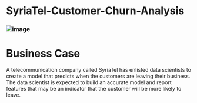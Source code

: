 # SyriaTel-Customer-Churn-Analysis
### ![image](https://github.com/mwanza00/SyriaTel-customer-churn/assets/137791910/037db45c-3bdd-4cde-bb76-b36e2c0501d1)
# Business Case
A telecommunication company called SyriaTel has enlisted data scientists to create a model that predicts when the customers are leaving their business. The data scientist is expected to build an accurate model and report features that may be an indicator that the customer will be more likely to leave.

